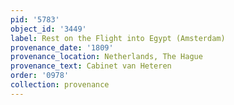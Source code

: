 ```yaml
---
pid: '5783'
object_id: '3449'
label: Rest on the Flight into Egypt (Amsterdam)
provenance_date: '1809'
provenance_location: Netherlands, The Hague
provenance_text: Cabinet van Heteren
order: '0978'
collection: provenance
---
```

